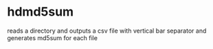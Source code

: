 # hdmd5sum
reads a directory and outputs a csv file with vertical bar separator and generates md5sum for each file
